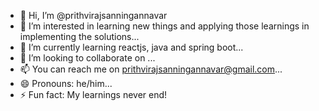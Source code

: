 - 👋 Hi, I’m @prithvirajsanningannavar
- 👀 I’m interested in learning new things and applying those learnings in implementing the solutions...
- 🌱 I’m currently learning reactjs, java and spring boot...
- 💞️ I’m looking to collaborate on ...
- 📫 You can reach me on prithvirajsanningannavar@gmail.com...
- 😄 Pronouns: he/him...
- ⚡ Fun fact: My learnings never end!

<!---
prithvirajsanningannavar/prithvirajsanningannavar is a ✨ special ✨ repository because its `README.md` (this file) appears on your GitHub profile.
You can click the Preview link to take a look at your changes.
--->
